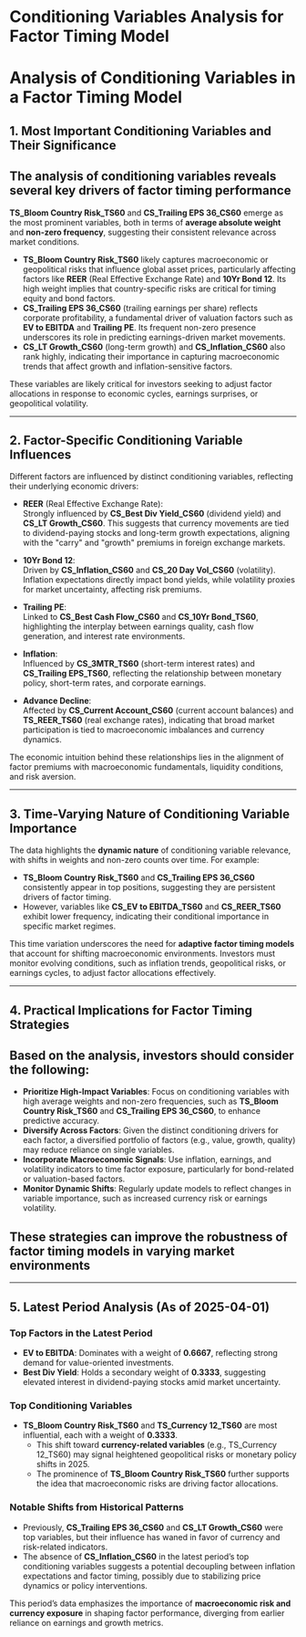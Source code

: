 # Conditioning Variables Analysis for Factor Timing Model

# **Analysis of Conditioning Variables in a Factor Timing Model**

## **1. Most Important Conditioning Variables and Their Significance**

## The analysis of conditioning variables reveals several key drivers of factor timing performance

**TS_Bloom Country Risk_TS60** and **CS_Trailing EPS 36_CS60** emerge as the most prominent variables, both in terms of **average absolute weight** and **non-zero frequency**, suggesting their consistent relevance across market conditions.

- **TS_Bloom Country Risk_TS60** likely captures macroeconomic or geopolitical risks that influence global asset prices, particularly affecting factors like **REER** (Real Effective Exchange Rate) and **10Yr Bond 12**. Its high weight implies that country-specific risks are critical for timing equity and bond factors.
- **CS_Trailing EPS 36_CS60** (trailing earnings per share) reflects corporate profitability, a fundamental driver of valuation factors such as **EV to EBITDA** and **Trailing PE**. Its frequent non-zero presence underscores its role in predicting earnings-driven market movements.
- **CS_LT Growth_CS60** (long-term growth) and **CS_Inflation_CS60** also rank highly, indicating their importance in capturing macroeconomic trends that affect growth and inflation-sensitive factors.

These variables are likely critical for investors seeking to adjust factor allocations in response to economic cycles, earnings surprises, or geopolitical volatility.

---

## **2. Factor-Specific Conditioning Variable Influences**

Different factors are influenced by distinct conditioning variables, reflecting their underlying economic drivers:

- **REER** (Real Effective Exchange Rate):  
  Strongly influenced by **CS_Best Div Yield_CS60** (dividend yield) and **CS_LT Growth_CS60**. This suggests that currency movements are tied to dividend-paying stocks and long-term growth expectations, aligning with the "carry" and "growth" premiums in foreign exchange markets.

- **10Yr Bond 12**:  
  Driven by **CS_Inflation_CS60** and **CS_20 Day Vol_CS60** (volatility). Inflation expectations directly impact bond yields, while volatility proxies for market uncertainty, affecting risk premiums.

- **Trailing PE**:  
  Linked to **CS_Best Cash Flow_CS60** and **CS_10Yr Bond_TS60**, highlighting the interplay between earnings quality, cash flow generation, and interest rate environments.

- **Inflation**:  
  Influenced by **CS_3MTR_TS60** (short-term interest rates) and **CS_Trailing EPS_TS60**, reflecting the relationship between monetary policy, short-term rates, and corporate earnings.

- **Advance Decline**:  
  Affected by **CS_Current Account_CS60** (current account balances) and **TS_REER_TS60** (real exchange rates), indicating that broad market participation is tied to macroeconomic imbalances and currency dynamics.

The economic intuition behind these relationships lies in the alignment of factor premiums with macroeconomic fundamentals, liquidity conditions, and risk aversion.

---

## **3. Time-Varying Nature of Conditioning Variable Importance**

The data highlights the **dynamic nature** of conditioning variable relevance, with shifts in weights and non-zero counts over time. For example:

- **TS_Bloom Country Risk_TS60** and **CS_Trailing EPS 36_CS60** consistently appear in top positions, suggesting they are persistent drivers of factor timing.
- However, variables like **CS_EV to EBITDA_TS60** and **CS_REER_TS60** exhibit lower frequency, indicating their conditional importance in specific market regimes.

This time variation underscores the need for **adaptive factor timing models** that account for shifting macroeconomic environments. Investors must monitor evolving conditions, such as inflation trends, geopolitical risks, or earnings cycles, to adjust factor allocations effectively.

---

## **4. Practical Implications for Factor Timing Strategies**

## Based on the analysis, investors should consider the following:

- **Prioritize High-Impact Variables**: Focus on conditioning variables with high average weights and non-zero frequencies, such as **TS_Bloom Country Risk_TS60** and **CS_Trailing EPS 36_CS60**, to enhance predictive accuracy.
- **Diversify Across Factors**: Given the distinct conditioning drivers for each factor, a diversified portfolio of factors (e.g., value, growth, quality) may reduce reliance on single variables.
- **Incorporate Macroeconomic Signals**: Use inflation, earnings, and volatility indicators to time factor exposure, particularly for bond-related or valuation-based factors.
- **Monitor Dynamic Shifts**: Regularly update models to reflect changes in variable importance, such as increased currency risk or earnings volatility.

## These strategies can improve the robustness of factor timing models in varying market environments

---

## **5. Latest Period Analysis (As of 2025-04-01)**

### **Top Factors in the Latest Period**  
- **EV to EBITDA**: Dominates with a weight of **0.6667**, reflecting strong demand for value-oriented investments.  
- **Best Div Yield**: Holds a secondary weight of **0.3333**, suggesting elevated interest in dividend-paying stocks amid market uncertainty.

### **Top Conditioning Variables**  
- **TS_Bloom Country Risk_TS60** and **TS_Currency 12_TS60** are most influential, each with a weight of **0.3333**.  
  - This shift toward **currency-related variables** (e.g., TS_Currency 12_TS60) may signal heightened geopolitical risks or monetary policy shifts in 2025.  
  - The prominence of **TS_Bloom Country Risk_TS60** further supports the idea that macroeconomic risks are driving factor allocations.

### **Notable Shifts from Historical Patterns**  
- Previously, **CS_Trailing EPS 36_CS60** and **CS_LT Growth_CS60** were top variables, but their influence has waned in favor of currency and risk-related indicators.  
- The absence of **CS_Inflation_CS60** in the latest period’s top conditioning variables suggests a potential decoupling between inflation expectations and factor timing, possibly due to stabilizing price dynamics or policy interventions.

This period’s data emphasizes the importance of **macroeconomic risk and currency exposure** in shaping factor performance, diverging from earlier reliance on earnings and growth metrics.

